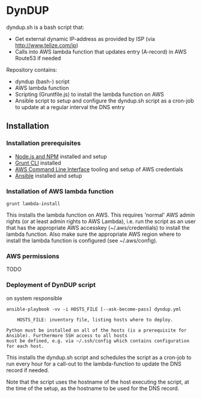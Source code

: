 # DynDUP

dyndup.sh is a bash script that:

* Get external dynamic IP-address as provided by ISP (via http://www.telize.com/ip)
* Calls into AWS lambda function that updates entry (A-record) in AWS Route53 if needed

Repository contains:

* dyndup (bash-) script
* AWS lambda function
* Scripting (Gruntfile.js) to install the lambda function on AWS 
* Ansible script to setup and configure the dyndup.sh script as a cron-job to update at a regular 
interval the DNS entry

## Installation

### Installation prerequisites

* [Node.js and NPM](https://nodejs.org) installed and setup
* [Grunt CLI](http://gruntjs.com/getting-started) installed
* [AWS Command Line Interface](http://aws.amazon.com/cli/) tooling and setup of AWS credentials
* [Ansible](http://docs.ansible.com/index.html) installed and setup


### Installation of AWS lambda function

    grunt lambda-install
    
This installs the lambda function on AWS. This requires 'normal' AWS admin rights (or at least admin rights to AWS 
Lambda), i.e. run the script as an user that has the appropriate AWS accesskey (~/.aws/credentials) to install the 
lambda function. Also make sure the appropriate AWS region where to install the lambda function is configured 
(see ~/.aws/config).

### AWS permissions

TODO

### Deployment of DynDUP script 

on system responsible 

    ansible-playbook -vv -i HOSTS_FILE [--ask-become-pass] dyndup.yml
    
        HOSTS_FILE: inventory file, listing hosts where to deploy. 
    
    Python must be installed on all of the hosts (is a prerequisite for Ansible). Furthermore SSH access to all hosts 
    must be defined, e.g. via ~/.ssh/config which contains configuration for each host. 

This installs the dyndup.sh script and schedules the script as a cron-job to run every hour for a 
call-out to the lambda-function to update the DNS record if needed.

Note that the script uses the hostname of the host executing the script, at the time of the setup, as the hostname 
to be used for the DNS record.